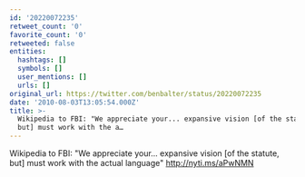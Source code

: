 ```yaml
---
id: '20220072235'
retweet_count: '0'
favorite_count: '0'
retweeted: false
entities:
  hashtags: []
  symbols: []
  user_mentions: []
  urls: []
original_url: https://twitter.com/benbalter/status/20220072235
date: '2010-08-03T13:05:54.000Z'
title: >-
  Wikipedia to FBI: "We appreciate your... expansive vision [of the statute,
  but] must work with the a…
---
```


Wikipedia to FBI: "We appreciate your... expansive vision [of the statute, but] must work with the actual language" http://nyti.ms/aPwNMN